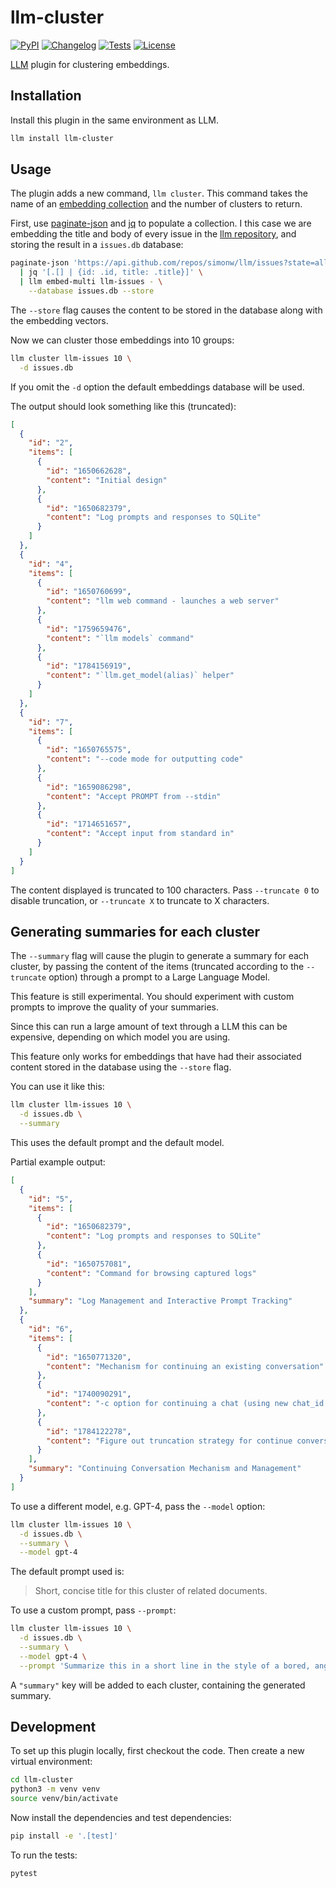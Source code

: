 # llm-cluster

[![PyPI](https://img.shields.io/pypi/v/llm-cluster.svg)](https://pypi.org/project/llm-cluster/)
[![Changelog](https://img.shields.io/github/v/release/simonw/llm-cluster?include_prereleases&label=changelog)](https://github.com/simonw/llm-cluster/releases)
[![Tests](https://github.com/simonw/llm-cluster/workflows/Test/badge.svg)](https://github.com/simonw/llm-cluster/actions?query=workflow%3ATest)
[![License](https://img.shields.io/badge/license-Apache%202.0-blue.svg)](https://github.com/simonw/llm-cluster/blob/main/LICENSE)

[LLM](https://llm.datasette.io/) plugin for clustering embeddings.

## Installation

Install this plugin in the same environment as LLM.
```bash
llm install llm-cluster
```

## Usage

The plugin adds a new command, `llm cluster`. This command takes the name of an [embedding collection](https://llm.datasette.io/en/stable/embeddings/cli.html#storing-embeddings-in-sqlite) and the number of clusters to return.

First, use [paginate-json](https://github.com/simonw/paginate-json) and [jq](https://stedolan.github.io/jq/) to populate a collection. I this case we are embedding the title and body of every issue in the [llm repository](https://github.com/simonw/llm), and storing the result in a `issues.db` database:
```bash
paginate-json 'https://api.github.com/repos/simonw/llm/issues?state=all&filter=all' \
  | jq '[.[] | {id: .id, title: .title}]' \
  | llm embed-multi llm-issues - \
    --database issues.db --store
```
The `--store` flag causes the content to be stored in the database along with the embedding vectors.

Now we can cluster those embeddings into 10 groups:
```bash
llm cluster llm-issues 10 \
  -d issues.db
```
If you omit the `-d` option the default embeddings database will be used.

The output should look something like this (truncated):
```json
[
  {
    "id": "2",
    "items": [
      {
        "id": "1650662628",
        "content": "Initial design"
      },
      {
        "id": "1650682379",
        "content": "Log prompts and responses to SQLite"
      }
    ]
  },
  {
    "id": "4",
    "items": [
      {
        "id": "1650760699",
        "content": "llm web command - launches a web server"
      },
      {
        "id": "1759659476",
        "content": "`llm models` command"
      },
      {
        "id": "1784156919",
        "content": "`llm.get_model(alias)` helper"
      }
    ]
  },
  {
    "id": "7",
    "items": [
      {
        "id": "1650765575",
        "content": "--code mode for outputting code"
      },
      {
        "id": "1659086298",
        "content": "Accept PROMPT from --stdin"
      },
      {
        "id": "1714651657",
        "content": "Accept input from standard in"
      }
    ]
  }
]
```
The content displayed is truncated to 100 characters. Pass `--truncate 0` to disable truncation, or `--truncate X` to truncate to X characters.

## Generating summaries for each cluster

The `--summary` flag will cause the plugin to generate a summary for each cluster, by passing the content of the items (truncated according to the `--truncate` option) through a prompt to a Large Language Model.

This feature is still experimental. You should experiment with custom prompts to improve the quality of your summaries.

Since this can run a large amount of text through a LLM this can be expensive, depending on which model you are using.

This feature only works for embeddings that have had their associated content stored in the database using the `--store` flag.

You can use it like this:

```bash
llm cluster llm-issues 10 \
  -d issues.db \
  --summary
```
This uses the default prompt and the default model.

Partial example output:
```json
[
  {
    "id": "5",
    "items": [
      {
        "id": "1650682379",
        "content": "Log prompts and responses to SQLite"
      },
      {
        "id": "1650757081",
        "content": "Command for browsing captured logs"
      }
    ],
    "summary": "Log Management and Interactive Prompt Tracking"
  },
  {
    "id": "6",
    "items": [
      {
        "id": "1650771320",
        "content": "Mechanism for continuing an existing conversation"
      },
      {
        "id": "1740090291",
        "content": "-c option for continuing a chat (using new chat_id column)"
      },
      {
        "id": "1784122278",
        "content": "Figure out truncation strategy for continue conversation mode"
      }
    ],
    "summary": "Continuing Conversation Mechanism and Management"
  }
]
```

To use a different model, e.g. GPT-4, pass the `--model` option:
```bash
llm cluster llm-issues 10 \
  -d issues.db \
  --summary \
  --model gpt-4
```
The default prompt used is:

> Short, concise title for this cluster of related documents.

To use a custom prompt, pass `--prompt`:

```bash
llm cluster llm-issues 10 \
  -d issues.db \
  --summary \
  --model gpt-4 \
  --prompt 'Summarize this in a short line in the style of a bored, angry panda'
```
A `"summary"` key will be added to each cluster, containing the generated summary.

## Development

To set up this plugin locally, first checkout the code. Then create a new virtual environment:
```bash
cd llm-cluster
python3 -m venv venv
source venv/bin/activate
```
Now install the dependencies and test dependencies:
```bash
pip install -e '.[test]'
```
To run the tests:
```bash
pytest
```
